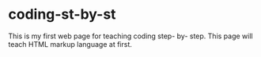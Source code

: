 # coding-st-by-st
This is my first web page for teaching coding step- by- step.
This page will teach HTML markup language at first.

